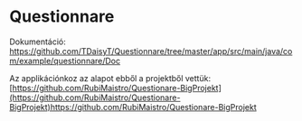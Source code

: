 # Questionnare

Dokumentáció: https://github.com/TDaisyT/Questionnare/tree/master/app/src/main/java/com/example/questionnare/Doc

Az applikációnkoz az alapot ebből a projektből vettük: [https://github.com/RubiMaistro/Questionare-BigProjekt](https://github.com/RubiMaistro/Questionare-BigProjekt)https://github.com/RubiMaistro/Questionare-BigProjekt
